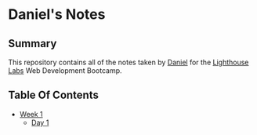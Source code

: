 # Daniel's Notes

## Summary 

This repository contains all of the notes taken by [Daniel](https://github.com/Daniel7763) for the [Lighthouse Labs](https://www.lighthouselabs.ca/) Web Development Bootcamp.

## Table Of Contents
* [Week 1](/Week_1)
  * [Day 1](/Week_1/Day_1)